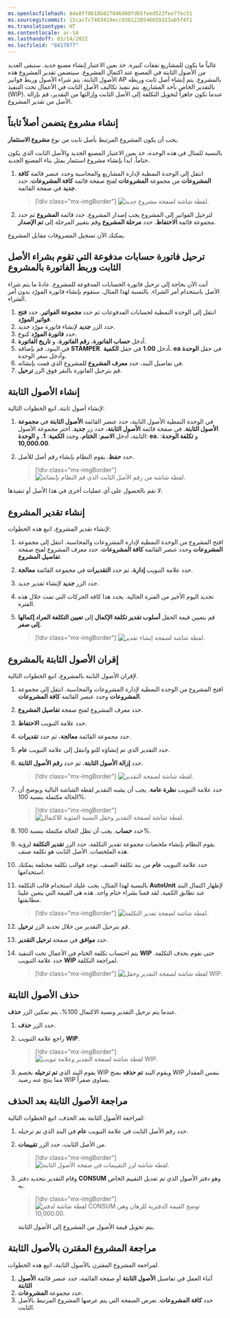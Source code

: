 ```yaml
---
ms.openlocfilehash: 84e8ff0618b827846d00fd65feed522fee77ec51
ms.sourcegitcommit: 15cacfc7483419ecc0361228546659323ab5f4f1
ms.translationtype: HT
ms.contentlocale: ar-SA
ms.lasthandoff: 03/14/2022
ms.locfileid: "8417877"
---
```

غالباً ما يكون للمشاريع نفقات كبيرة. خذ بعين الاعتبار إنشاء مصنع جديد. ستبقى العديد من الأصول الثابتة في المصنع عند اكتمال المشروع. سيتضمن تقدير المشروع هذه الأصول الثابتة. يتم شراء الأصول وربط فواتير AP بالمشروع. يتم إنشاء أصل ثابت وربطه بالتقدير الخاص بأحد المشاريع. يتم تنفيذ تكاليف الأصل الثابت في الأعمال تحت التنفيذ (WIP). عندما تكون جاهزاً لتحويل التكلفة إلى الأصل الثابت وإزالتها من التقدير، قم بإزالة الأصل من تقدير المشروع.

## <a name="create-a-project-that-will-include-a-fixed-asset"></a>إنشاء مشروع يتضمن أصلاً ثابتاً
يجب أن يكون المشروع المرتبط بأصل ثابت من نوع **مشروع الاستثمار**. 

بالنسبة للمثال في هذه الوحدة، خذ بعين الاعتبار المصنع الجديد والأصل الثابت الذي يكون ختاماً. ابدأ بإنشاء مشروع استثمار يمثل بناء المصنع الجديد.



1. انتقل إلى الوحدة النمطية لإدارة المشاريع والمحاسبة وحدد عنصر قائمة **كافة المشروعات** من مجموعة **المشروعات** لفتح صفحة قائمة **كافة المشروعات**. حدد **جديد** في صفحة القائمة.

    > [!div class="mx-imgBorder"]
    > ![ لقطة شاشة لصفحة مشروع جديد.](../media/new-project.png)



1. لترحيل الفواتير إلى المشروع يجب إصدار المشروع. حدد قائمة **المشروع** ثم حدد مجموعة قائمة **الاحتفاظ**. حدد **مرحلة المشروع** وقم بتغيير المرحلة إلى **تم الإصدار**.

يمكنك الآن تسجيل المصروفات مقابل المشروع.
 
## <a name="post-an-accounts-payable-invoice-that-purchases-the-fixed-asset-and-link-the-invoice-to-the-project"></a>ترحيل فاتورة حسابات مدفوعة التي تقوم بشراء الأصل الثابت وربط الفاتورة بالمشروع

أنت الآن بحاجة إلى ترحيل فاتورة الحسابات المدفوعة للمشروع. عادةً ما يتم شراء الأصل باستخدام أمر الشراء. بالنسبة لهذا المثال، ستقوم بإنشاء فاتورة المورّد بدون أمر الشراء.



1. انتقل إلى الوحدة النمطية لحسابات المدفوعات ثم حدد **مجموعة الفواتير**. حدد **فتح فواتير المورّد**. 
2. حدد الزر **جديد** لإنشاء فاتورة مورّد جديد. 
3. حدد **فاتورة المورّد** كنوع. 
4. أدخل **حساب الفاتورة**، **رقم الفاتورة**، و **تاريخ الفاتورة**. 
5. في البنود، قم بإضافة **STAMPER**. أدخل **1.00** في حقل **الكمية**، **ea** في حقل **الوحدة** وأدخل سعر الوحدة.
6. في تفاصيل البند، حدد **معرف المشروع** للمشروع الذي قمت بإنشائه.
1. قم بترحيل الفاتورة بالنقر فوق الزر **ترحيل**.



## <a name="create-the-fixed-asset"></a>إنشاء الأصول الثابتة
لإنشاء أصول ثابتة، اتبع الخطوات التالية:

1. في الوحدة النمطية الأصول الثابتة، حدد عنصر القائمة **الأصول الثابتة** في **مجموعة الأصول الثابتة**. في صفحة قائمة **الأصول الثابتة**، حدد زر **جديد**. اختر مجموعة الأصول الثابتة، أدخل **الاسم**: **الختام**، وحدد **الكمية**: **1**، و **الوحدة**: **ea**، و **تكلفة الوحدة**: **10,000.00**.
2. حدد **حفظ**. يقوم النظام بإنشاء رقم أصل للأصل. 

    > [!div class="mx-imgBorder"]
    > ![ لقطة شاشة من رقم الأصل الثابت الذي قم النظام بإنشائه.](../media/system-generated-fixed-asset-number.png)
    
لا تقم بالحصول على أي عمليات أخرى في هذا الأصل أو تنفيذها.

## <a name="create-a-project-estimate"></a>إنشاء تقدير المشروع
لإنشاء تقدير المشروع، اتبع هذه الخطوات:

1. افتح المشروع من الوحدة النمطية لإدارة المشروعات والمحاسبة. انتقل إلى مجموعة **المشروعات** وحدد عنصر القائمة **كافة المشروعات**. حدد معرف المشروع لفتح صفحة **تفاصيل المشروع**. 
2. حدد علامة التبويب **إدارة**، ثم حدد **التقديرات** في مجموعة القائمة **معالجة**. 
3. حدد الزر **جديد** لإنشاء تقدير جديد.
4. تحديد اليوم الأخير من الفترة الحالية. يحدد هذا كافة الحركات التي تمت خلال هذه الفترة. 
5. قم بتعيين قيمة الحقل **أسلوب تقدير تكلفة الإكمال** إلى **تعيين التكلفة المراد إكمالها إلى صفر**.
 
    > [!div class="mx-imgBorder"]
    > ![ لقطة شاشة لصفحة إنشاء تقدير.](../media/create-project-estimate.png)

## <a name="associate-the-fixed-asset-with-the-project"></a>إقران الأصول الثابتة بالمشروع
لإقران الأصول الثابتة بالمشروع، اتبع الخطوات التالية.

1. افتح المشروع من الوحدة النمطية لإدارة المشروعات والمحاسبة. انتقل إلى مجموعة **المشروعات** وحدد عنصر القائمة **كافة المشروعات**. 
2. حدد معرف المشروع لفتح صفحة **تفاصيل المشروع**. 
3. حدد علامة التبويب **الاحتفاظ**. 
4. حدد مجموعة القائمة **معالجة**، ثم حدد **تقديرات**. 
5. حدد التقدير الذي تم إنشاؤه للتو وانتقل إلى علامة التبويب **عام**. 
6. حدد **إزالة الأصول الثابتة**، ثم حدد **رقم الأصول الثابتة**. 

    > [!div class="mx-imgBorder"]
    > ![ لقطة شاشة لصفحة التقدير.](../media/estimate-general-eliminate-fixed-asset.png)

1. حدد علامة التبويب **نظرة عامة**. يجب أن يشبه التقدير لقطة الشاشة التالية ويوضح أن الحالة مكتملة بنسبة 100%. 

    > [!div class="mx-imgBorder"]
    > ![ لقطة شاشة لصفحة التقدير وحقل النسبة المئوية للاكتمال.](../media/fixed-asset-calculate.png)
     
2. حدد **حساب**. يجب أن تظل الحالة مكتملة بنسبة 100%.
3. يقوم النظام بإنشاء ملخصات مجموعة تقدير التكلفة. حدد الزر **تقدير التكلفة** لرؤية هذه الملخصات. الأصل الثابت هو تكلفة صنف.
4. حدد علامة التبويب **عام** من بند تكلفة الصنف. توجد قوالب تكلفة مختلفة يمكنك استخدامها. 
5. بالنسبة لهذا المثال، يجب عليك استخدام قالب التكلفة **AutoUnit** لإظهار اكتمال البند عند تطابق الكمية. لقد قمنا بشراء ختام واحد. هذه هي القيمة التي يتعين علينا مطابقتها.

    > [!div class="mx-imgBorder"]
    > ![ لقطة شاشة لصفحة تقدير التكلفة.](../media/cost-estimate-cost-template.png)

1. قم بترحيل التقدير من خلال تحديد الزر **ترحيل**.
2. حدد **موافق** في صفحة **ترحيل التقدير**.
3. يتم احتساب تكلفة الختام في الأعمال تحت التنفيذ **WIP** حتى نقوم بحذف التكلفة. حدد علامة التبويب **WIP** لمراجعة التكلفة. 

    > [!div class="mx-imgBorder"]
    > ![ لقطة شاشة لصفحة التقدير وحقل WIP.](../media/cost-estimate-wip.png)

## <a name="eliminate-the-fixed-asset"></a>حذف الأصول الثابتة
عندما يتم ترحيل التقدير ونسبة الاكتمال 100%، يتم تمكين الزر **حذف**. 

1. حدد الزر **حذف**.
2. راجع علامة التبويب **WIP**.

    > [!div class="mx-imgBorder"]
    > ![ لقطة شاشة لصفحة التقدير وعلامة تبويب WIP.](../media/cost-estimate-wip-review.png)
 
1. يقوم البند الذي **تم ترحيله** بخصم WIP ويقوم البند **تم حذفه** بمنح WIP بنفس المقدار مما ينتج عنه رصيد WIP يساوي صفراً.
 
## <a name="review-the-fixed-asset-after-elimination"></a>مراجعة الأصول الثابتة بعد الحذف
لمراجعة الأصول الثابتة بعد الحذف، اتبع الخطوات التالية:

1. حدد رقم الأصل الثابت في علامة التبويب **عام** في البند الذي تم ترحيله.
2. من الأصل الثابت، حدد الزر **تقييمات**. 

    > [!div class="mx-imgBorder"]
    > ![ لقطة شاشة لزر التقييمات في صفحة الأصول الثابتة.](../media/fixed-assets-valuations.png)


1. وقام التقدير بتحديد دفتر **CONSUM** وهو دفتر الأصول الذي تم تعديل التقييم الخاص به.

    > [!div class="mx-imgBorder"]
    > ![ لقطة شاشة لدفتر CONSUM توضح القيمة الدفترية للرهان وهي 10,000.00.](../media/estimate-consum-book.png)

    يتم تحويل قيمة الأصول من المشروع إلى الأصول الثابتة.

## <a name="review-the-project-associated-with-the-fixed-asset"></a>مراجعة المشروع المقترن بالأصول الثابتة
لمراجعة المشروع المقترن بالأصول الثابتة، اتبع هذه الخطوات.

1. أثناء العمل في تفاصيل **الأصول الثابتة** أو صفحة القائمة، حدد عنصر قائمة **الأصول الثابتة**
2. حدد مجموعة **المشروعات**.
3. حدد **كافة المشروعات**. تعرض الصفحة التي يتم عرضها المشروع المرتبط بالأصل الثابت. 

    


